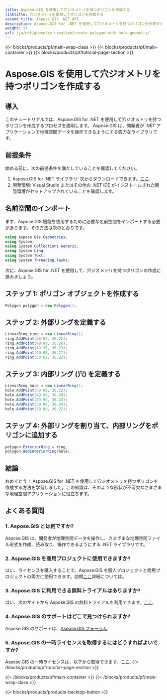 ```yaml
---
title: Aspose.GIS を使用して穴ジオメトリを持つポリゴンを作成する
linktitle: 穴ジオメトリを使用してポリゴンを作成する
second_title: Aspose.GIS .NET API
description: Aspose.GIS for .NET を使用して穴ジオメトリを持つポリゴンを作成する方法を学びます。コード例を含むステップバイステップのチュートリアル。
weight: 13
url: /ja/net/geometry-creation/create-polygon-with-hole-geometry/
---
```


{{< blocks/products/pf/main-wrap-class >}}
{{< blocks/products/pf/main-container >}}
{{< blocks/products/pf/tutorial-page-section >}}

# Aspose.GIS を使用して穴ジオメトリを持つポリゴンを作成する

## 導入
このチュートリアルでは、Aspose.GIS for .NET を使用して穴ジオメトリを持つポリゴンを作成するプロセスを説明します。 Aspose.GIS は、開発者が .NET アプリケーションで地理空間データを操作できるようにする強力なライブラリです。 
## 前提条件
始める前に、次の前提条件を満たしていることを確認してください。
1. Aspose.GIS for .NET ライブラリ: 次からダウンロードできます。[ここ](https://releases.aspose.com/gis/net/).
2. 開発環境: Visual Studio またはその他の .NET IDE がインストールされた開発環境がセットアップされていることを確認します。
## 名前空間のインポート
まず、Aspose.GIS 機能を使用するために必要な名前空間をインポートする必要があります。その方法は次のとおりです。

```csharp
using Aspose.Gis.Geometries;
using System;
using System.Collections.Generic;
using System.Linq;
using System.Text;
using System.Threading.Tasks;
```

次に、Aspose.GIS for .NET を使用して、穴ジオメトリを持つポリゴンの作成に進みましょう。
## ステップ 1: ポリゴン オブジェクトを作成する
```csharp
Polygon polygon = new Polygon();
```
## ステップ 2: 外部リングを定義する
```csharp
LinearRing ring = new LinearRing();
ring.AddPoint(50.02, 36.22);
ring.AddPoint(49.99, 36.26);
ring.AddPoint(49.97, 36.23);
ring.AddPoint(49.98, 36.17);
ring.AddPoint(50.02, 36.22);
```
## ステップ 3: 内部リング (穴) を定義する
```csharp
LinearRing hole = new LinearRing();
hole.AddPoint(50.00, 36.22);
hole.AddPoint(49.99, 36.20);
hole.AddPoint(49.98, 36.23);
hole.AddPoint(50.00, 36.24);
hole.AddPoint(50.00, 36.22);
```
## ステップ 4: 外部リングを割り当て、内部リングをポリゴンに追加する
```csharp
polygon.ExteriorRing = ring;
polygon.AddInteriorRing(hole);
```
## 結論
おめでとう！ Aspose.GIS for .NET を使用して穴ジオメトリを持つポリゴンを作成する方法を学習しました。この知識は、そのような形状が不可欠なさまざまな地理空間アプリケーションに役立ちます。
## よくある質問
### 1. Aspose.GIS とは何ですか?
Aspose.GIS は、開発者が地理空間データを操作し、さまざまな地理空間ファイル形式を作成、読み取り、操作できるようにする .NET ライブラリです。
### 2. Aspose.GIS を商用プロジェクトに使用できますか?
はい、ライセンスを購入することで、Aspose.GIS を個人プロジェクトと商用プロジェクトの両方に使用できます。訪問[ここ](https://purchase.aspose.com/buy)詳細については。
### 3. Aspose.GIS に利用できる無料トライアルはありますか?
はい、次のサイトから Aspose.GIS の無料トライアルを利用できます。[ここ](https://releases.aspose.com/).
### 4. Aspose.GIS のサポートはどこで見つけられますか?
 Aspose.GIS のサポートは、[Aspose.GIS フォーラム](https://forum.aspose.com/c/gis/33).
### 5. Aspose.GIS の一時ライセンスを取得するにはどうすればよいですか?
 Aspose.GIS の一時ライセンスは、以下から取得できます。[ここ](https://purchase.aspose.com/temporary-license/).
{{< /blocks/products/pf/tutorial-page-section >}}

{{< /blocks/products/pf/main-container >}}
{{< /blocks/products/pf/main-wrap-class >}}

{{< blocks/products/products-backtop-button >}}
